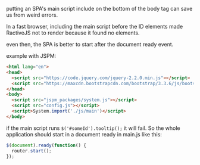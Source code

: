 putting an SPA's main script include on the bottom of the body tag can save us from weird errors.

In a fast browser, including the main script before the ID elements made RactiveJS not to render because it found no elements.

even then, the SPA is better to start after the document ready event.

example with JSPM:

```HTML
<html lang="en">
<head>
  <script src="https://code.jquery.com/jquery-2.2.0.min.js"></script>
  <script src="https://maxcdn.bootstrapcdn.com/bootstrap/3.3.6/js/bootstrap.min.js" integrity="sha384-0mSbJDEHialfmuBBQP6A4Qrprq5OVfW37PRR3j5ELqxss1yVqOtnepnHVP9aJ7xS" crossorigin="anonymous"></script>
</head>
<body>
  <script src="jspm_packages/system.js"></script>
  <script src="config.js"></script>
  <script>System.import('./js/main')</script>
</body>
```

if the main script runs `$('#someId').tooltip();` it will fail. So the whole application should start in a document ready in main.js like this:

```javascript
$(document).ready(function() {
  router.start();
});
```


